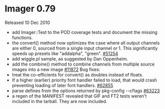 # Imager 0.79

Released 10 Dec 2010

- add Imager::Test to the POD coverage tests and document the missing functions. 
- the convert() method now optimizes the case where all output channels are either 0, sourced from a single input channel or 1. This significantly speeds up presets like "addalpha", "green". [#51254](https://github.com/tonycoz/imager/issues/51254) 
- add wiggle.pl sample, as suggested by Dan Oppenheim. 
- add the combine() method to combine channels from multiple source images into a new image [#11872](https://github.com/tonycoz/imager/issues/11872) Bug fixes: 
- treat the co-efficients for convert() as doubles instead of floats. 
- If a higher (earlier) priority font handler failed to load, that would crash preventing loading of later font handlers. [#62855](https://github.com/tonycoz/imager/issues/62855) 
- parse defines from the options returned by pkg-config --cflags [#63223](https://github.com/tonycoz/imager/issues/63223) 
- a regen of the MANIFEST revealed that GIF and FT2 tests weren't included in the tarball. They are now included.